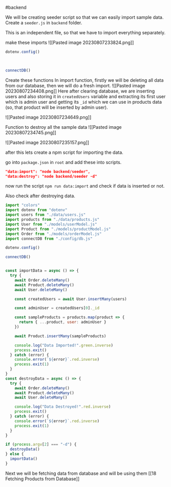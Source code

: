 #backend 

We will be creating seeder script so that we can easily import sample data.
Create a `seeder.js` in `backend` folder.

This is an independent file, so that we have to import everything separately.

make these imports
![[Pasted image 20230807233824.png]]


```js
dotenv.config()

  

connectDB()
```

Create these functions
 In import function, firstly we will be deleting all data from our database, then we will do a fresh import.
![[Pasted image 20230807234408.png]]
Here after clearing database, we are inserting users and also storing it in `createdUsers` variable and extracting its first user which is admin user and getting its `_id` which we can use in products data (so, that product will be inserted by admin user).

![[Pasted image 20230807234649.png]]

Function to destroy all the sample data
![[Pasted image 20230807234745.png]]

![[Pasted image 20230807235157.png]]

after this lets create a npm script for importing the data.

go into `package.json` in `root` and add these into scripts.
```json
"data:import": "node backend/seeder",
"data:destroy": "node backend/seeder -d"
```


now run the script `npm run data:import`
and check if data is inserted or not.


Also check after destroying data.


```js
import "colors"
import dotenv from "dotenv"
import users from "./data/users.js"
import products from "./data/products.js"
import User from "./models/userModel.js"
import Product from "./models/productModel.js"
import Order from "./models/orderModel.js"
import connectDB from "./config/db.js"

dotenv.config()

connectDB()


const importData = async () => {
  try {
    await Order.deleteMany()
    await Product.deleteMany()
    await User.deleteMany()

    const createdUsers = await User.insertMany(users)

    const adminUser = createdUsers[0]._id

    const sampleProducts = products.map(product => {
      return { ...product, user: adminUser }
    })

    await Product.insertMany(sampleProducts)

    console.log("Data Imported!".green.inverse)
    process.exit()
  } catch (error) {
    console.error(`${error}`.red.inverse)
    process.exit(1)
  }
}
const destroyData = async () => {
  try {
    await Order.deleteMany()
    await Product.deleteMany()
    await User.deleteMany()

    console.log("Data Destroyed!".red.inverse)
    process.exit()
  } catch (error) {
    console.error(`${error}`.red.inverse)
    process.exit(1)
  }
}

if (process.argv[2] === "-d") {
  destroyData()
} else {
  importData()
}

```

Next we will be fetching data from database and will be using them [[18 Fetching Products from Database]]
